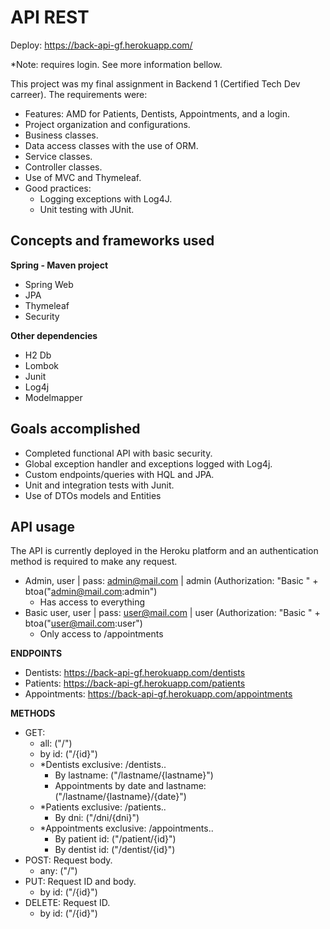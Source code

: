# API REST

Deploy: https://back-api-gf.herokuapp.com/ 

*Note: requires login. See more information bellow.

This project was my final assignment in Backend 1 (Certified Tech Dev carreer).
The requirements were:

- Features: AMD for Patients, Dentists, Appointments, and a login.
- Project organization and configurations.
- Business classes.
- Data access classes with the use of ORM.
- Service classes.
- Controller classes.
- Use of MVC and Thymeleaf.
- Good practices:
  - Logging exceptions with Log4J.
  - Unit testing with JUnit.


## Concepts and frameworks used

**Spring - Maven project**
- Spring Web
- JPA
- Thymeleaf
- Security

**Other dependencies**
- H2 Db
- Lombok
- Junit
- Log4j
- Modelmapper


## Goals accomplished
+ Completed functional API with basic security.
+ Global exception handler and exceptions logged with Log4j.
+ Custom endpoints/queries with HQL and JPA.
+ Unit and integration tests with Junit.
+ Use of DTOs models and Entities


## API usage
The API is currently deployed in the Heroku platform and an authentication method is required to make any request.
- Admin, user | pass: admin@mail.com | admin (Authorization: "Basic " + btoa("admin@mail.com:admin")
  - Has access to everything
- Basic user, user | pass: user@mail.com | user (Authorization: "Basic " + btoa("user@mail.com:user")
  - Only access to /appointments

**ENDPOINTS**
- Dentists: https://back-api-gf.herokuapp.com/dentists
- Patients: https://back-api-gf.herokuapp.com/patients
- Appointments: https://back-api-gf.herokuapp.com/appointments

**METHODS**
- GET: 
  - all: ("/")
  - by id: ("/{id}")
  - *Dentists exclusive: /dentists..
    - By lastname: ("/lastname/{lastname}")
    - Appointments by date and lastname: ("/lastname/{lastname}/{date}")
  - *Patients exclusive: /patients..
    - By dni: ("/dni/{dni}")
  - *Appointments exclusive: /appointments..
    - By patient id: ("/patient/{id}")
    - By dentist id: ("/dentist/{id}")
- POST: Request body.
  - any: ("/")
- PUT: Request ID and body.
  - by id: ("/{id}")
- DELETE: Request ID.
  - by id: ("/{id}")
